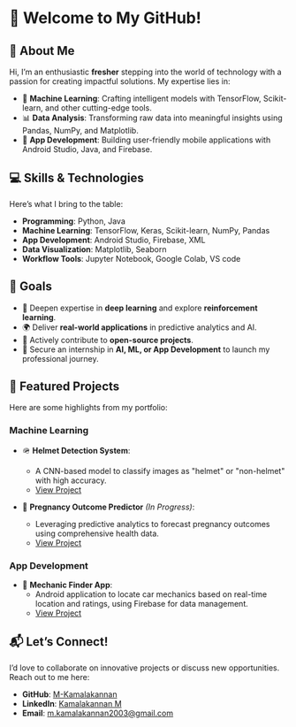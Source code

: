 # 👋 Welcome to My GitHub!

## 🚀 About Me  
Hi, I’m an enthusiastic **fresher** stepping into the world of technology with a passion for creating impactful solutions. My expertise lies in:  
- 🌟 **Machine Learning**: Crafting intelligent models with TensorFlow, Scikit-learn, and other cutting-edge tools.  
- 📊 **Data Analysis**: Transforming raw data into meaningful insights using Pandas, NumPy, and Matplotlib.  
- 📱 **App Development**: Building user-friendly mobile applications with Android Studio, Java, and Firebase.  

## 💻 Skills & Technologies  
Here’s what I bring to the table:  
- **Programming**: Python, Java  
- **Machine Learning**: TensorFlow, Keras, Scikit-learn, NumPy, Pandas  
- **App Development**: Android Studio, Firebase, XML  
- **Data Visualization**: Matplotlib, Seaborn  
- **Workflow Tools**: Jupyter Notebook, Google Colab, VS code

## 🎯 Goals  
- 🌌 Deepen expertise in **deep learning** and explore **reinforcement learning**.  
- 🌍 Deliver **real-world applications** in predictive analytics and AI.  
- 🔗 Actively contribute to **open-source projects**.  
- 💼 Secure an internship in **AI, ML, or App Development** to launch my professional journey.  

## 📂 Featured Projects  
Here are some highlights from my portfolio:  

### **Machine Learning**  
- 🪖 **Helmet Detection System**:  
   - A CNN-based model to classify images as "helmet" or "non-helmet" with high accuracy.  
   - [View Project](#)  

- 🍼 **Pregnancy Outcome Predictor** *(In Progress)*:  
   - Leveraging predictive analytics to forecast pregnancy outcomes using comprehensive health data.  
   - [View Project](#)  

### **App Development**  
- 🔧 **Mechanic Finder App**:  
   - Android application to locate car mechanics based on real-time location and ratings, using Firebase for data management.  
   - [View Project](#)  

## 📬 Let’s Connect!  
I’d love to collaborate on innovative projects or discuss new opportunities. Reach out to me here:  
- **GitHub**: [M-Kamalakannan](https://github.com/M-Kamalakannan)  
- **LinkedIn**: [Kamalakannan M](http://www.linkedin.com/in/kamalakannan-m-852734272)  
- **Email**: m.kamalakannan2003@gmail.com  
